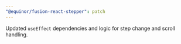 ```yaml
---
"@equinor/fusion-react-stepper": patch
---
```


Updated `useEffect` dependencies and logic for step change and scroll handling.
